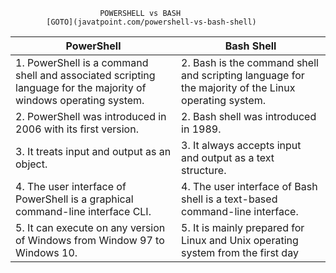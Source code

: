 						POWERSHELL vs BASH
			[GOTO](javatpoint.com/powershell-vs-bash-shell)
| PowerShell                                                                                                       | Bash Shell                                                                                          |
|------------------------------------------------------------------------------------------------------------------|-----------------------------------------------------------------------------------------------------|
| 1. PowerShell is a command shell and associated scripting language for the majority of windows operating system. | 2. Bash is the command shell and scripting language for the majority of the Linux operating system. |
| 2. PowerShell was introduced in 2006 with its first version.                                                     | 2. Bash shell was introduced in 1989.                                                               |
| 3. It treats input and output as an object.                                                                      | 3. It always accepts input and output as a text structure.                                          |
| 4. The user interface of PowerShell is a graphical command-line interface CLI.                                   | 4. The user interface of Bash shell is a text-based command-line interface.                         |
| 5. It can execute on any version of Windows from Window 97 to Windows 10.                                        | 5. It is mainly prepared for Linux and Unix operating system from the first day                     |